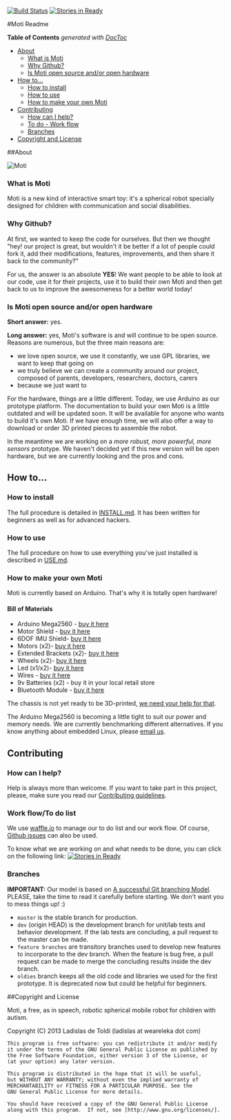 [![Build Status](https://drone.io/github.com/WeAreLeka/moti/status.png)](https://drone.io/github.com/WeAreLeka/moti/latest)
[![Stories in Ready](https://badge.waffle.io/WeAreLeka/moti.png?label=ready)](http://waffle.io/WeAreLeka/moti) 

#Moti Readme

<!-- START doctoc generated TOC please keep comment here to allow auto update -->
<!-- DON'T EDIT THIS SECTION, INSTEAD RE-RUN doctoc TO UPDATE -->
**Table of Contents**  *generated with [DocToc](http://doctoc.herokuapp.com/)*

- [About](#about)
	- [What is Moti](#what-is-moti)
	- [Why Github?](#why-github)
	- [Is Moti open source and/or open hardware](#is-moti-open-source-andor-open-hardware)
- [How to...](#how-to)
	- [How to install](#how-to-install)
	- [How to use](#how-to-use)
	- [How to make your own Moti](#how-to-make-your-own-moti)
- [Contributing](#contributing)
	- [How can I help?](#how-can-i-help)
	- [To do - Work flow](#to-do---work-flow)
	- [Branches](#branches)
- [Copyright and License](#copyright-and-license)

<!-- END doctoc generated TOC please keep comment here to allow auto update -->

##About

![Moti](https://scontent-b.xx.fbcdn.net/hphotos-prn2/t31.0-8/1978378_640660259359885_9078537445630618389_o.jpg)

### What is Moti

Moti is a new kind of interactive smart toy: it's a spherical robot specially designed for children with communication and social disabilities.

### Why Github?

At first, we wanted to keep the code for ourselves. But then we thought "hey! our project is great, but wouldn't it be better if a lot of people could fork it, add their modifications, features, improvements, and then share it back to the community?"

For us, the answer is an absolute **YES**! We want people to be able to look at our code, use it for their projects, use it to build their own Moti and then get back to us to improve the awesomeness for a better world today!

### Is Moti open source and/or open hardware

**Short answer:** yes.

**Long answer:** yes, Moti's software is and will continue to be open source. Reasons are numerous, but the three main reasons are:

*	we love open source, we use it constantly, we use GPL libraries, we want to keep that going on
*	we truly believe we can create a community around our project, composed of parents, developers, researchers, doctors, carers
*	because we just want to

For the hardware, things are a little different. Today, we use Arduino as our prototype platform. The documentation to build your own Moti is a little outdated and will be updated soon. It will be available for anyone who wants to build it's own Moti. If we have enough time, we will also offer a way to download or order 3D printed pieces to assemble the robot.

In the meantime we are working on a *more robust, more powerful, more sensors* prototype. We haven't decided yet if this new version will be open hardware, but we are currently looking and the pros and cons.

## How to...

### How to install

The full procedure is detailed in [INSTALL.md](./INSTALL.md). It has been written for beginners as well as for advanced hackers.

### How to use

The full procedure on how to use everything you've just installed is described in [USE.md](./USE.md).

### How to make your own Moti

Moti is currently based on Arduino. That's why it is totally open hardware!

#### Bill of Materials

*	Arduino Mega2560 - [buy it here](http://www.dfrobot.com/index.php?route=product/product&filter_name=mega&page=2&product_id=655)
*	Motor Shield - [buy it here](http://www.dfrobot.com/index.php?route=product/product&filter_name=motor%20shield&product_id=69)
*	6DOF IMU Shield- [buy it here](http://www.dfrobot.com/index.php?route=product/product&filter_name=6%20dof&product_id=788)
*	Motors (x2)- [buy it here](http://www.pololu.com/product/2365)
*	Extended Brackets (x2)- [buy it here](http://www.pololu.com/product/989)
*	Wheels (x2)- [buy it here](http://www.pololu.com/product/1087)
*	Led (x1/x2)- [buy it here](http://www.dfrobot.com/index.php?route=product/product&filter_name=rgb%20led&product_id=900)
*	Wires - [buy it here](http://www.dfrobot.com/index.php?route=product/product&filter_name=jumper%20wires&product_id=130)
*	9v Batteries (x2) - buy it in your local retail store
*	Bluetooth Module - [buy it here](http://www.ebay.com/itm/JY-MCU-HC-06-V1-03-Bluetooth-Transeiver-RF-Module-Wireless-Serial-4p-Port-line-/121267662236?pt=LH_DefaultDomain_0&hash=item1c3c1dad9c)

The chassis is not yet ready to be 3D-printed, [we need your help for that](https://github.com/WeAreLeka/moti/issues/55).

The Arduino Mega2560 is becoming a little tight to suit our power and memory needs. We are currently benchmarking different alternatives. If you know anything about embedded Linux, please [email us](dev@weareleka.com).

## Contributing

### How can I help?

Help is always more than welcome. If you want to take part in this project, please, make sure you read our [Contributing guidelines](./CONTRIBUTING.md).

### Work flow/To do list

We use [waffle.io](http://waffle.io/WeAreLeka/moti) to manage our to do list and our work flow. Of course, [Github issues](https://github.com/weareleka/moti/issues?state=open) can also be used.

To know what we are working on and what needs to be done, you can click on the following link: [![Stories in Ready](https://badge.waffle.io/WeAreLeka/moti.png?label=ready)](http://waffle.io/WeAreLeka/moti)

### Branches

**IMPORTANT:** Our model is based on [A successful Git branching Model](http://nvie.com/posts/a-successful-git-branching-model/). PLEASE, take the time to read it carefully before starting. We don't want you to mess things up! :)

*	`master` is the stable branch for production.
*	`dev` (origin HEAD) is the development branch for unit/lab tests and behavior development. If the lab tests are concluding, a pull request to the master can be made.
*	`feature branches` are transitory branches used to develop new features to incorporate to the dev branch. When the feature is bug free, a pull request can be made to merge the concluding results inside the dev branch.
*	`oldies` branch keeps all the old code and libraries we used for the first prototype. It is deprecated now but could be helpful for beginners.

##Copyright and License

Moti, a free, as in speech, robotic spherical mobile robot for children with autism.

Copyright (C) 2013 Ladislas de Toldi (ladislas at weareleka dot com)

	This program is free software: you can redistribute it and/or modify
	it under the terms of the GNU General Public License as published by
	the Free Software Foundation, either version 3 of the License, or
	(at your option) any later version.

	This program is distributed in the hope that it will be useful,
	but WITHOUT ANY WARRANTY; without even the implied warranty of
	MERCHANTABILITY or FITNESS FOR A PARTICULAR PURPOSE. See the
	GNU General Public License for more details.

	You should have received a copy of the GNU General Public License
	along with this program.  If not, see [http://www.gnu.org/licenses/].
